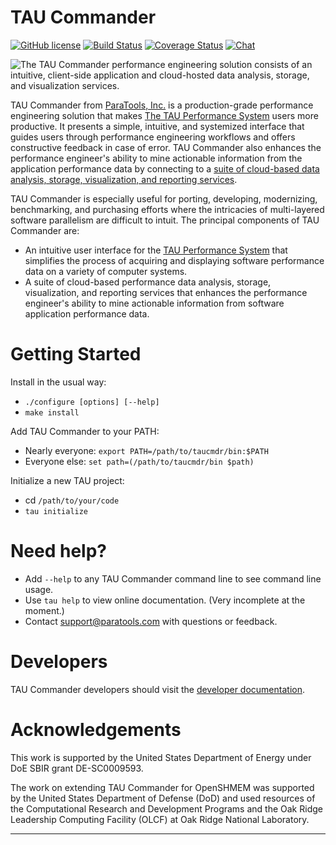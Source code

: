 TAU Commander
=============

[![GitHub license][License img]](./LICENSE)
[![Build Status][Build img]](https://travis-ci.org/ParaToolsInc/taucmdr)
[![Coverage Status][Coverage img]](https://codecov.io/github/ParaToolsInc/taucmdr?branch=master)
[![Chat][Gitter img]](https://gitter.im/ParaToolsInc/taucmdr?utm_source=badge&utm_medium=badge&utm_campaign=pr-badge&utm_content=badge)

![The TAU Commander performance engineering solution consists of an 
intuitive, client-side application and cloud-hosted data analysis, 
storage, and visualization services.](docs/_static/taucmdr.png)

TAU Commander from [ParaTools, Inc.](http://www.paratools.com/) is a 
production-grade performance engineering solution that makes 
[The TAU Performance System](http://tau.uoregon.edu/) users more productive.
It presents a simple, intuitive, and systemized interface that guides users
through performance engineering workflows and offers constructive feedback 
in case of error.  TAU Commander also enhances the performance engineer's 
ability to mine actionable information from the application performance 
data by connecting to a [suite of cloud-based data analysis, storage, 
visualization, and reporting services](http://www.taucommander.com/).

TAU Commander is especially useful for porting, developing, modernizing, 
benchmarking, and purchasing efforts where the intricacies of multi-layered
software parallelism are difficult to intuit.  The principal components of
TAU Commander are:

- An intuitive user interface for the 
  [TAU Performance System](http://tau.uoregon.edu/) that simplifies the 
  process of acquiring and displaying software performance data on a 
  variety of computer systems.
- A suite of cloud-based performance data analysis, storage, visualization,
  and reporting services that enhances the performance engineer's ability 
  to mine actionable information from software application performance data.

Getting Started
===============

Install in the usual way:
  - `./configure [options] [--help]`
  - `make install`
  
Add TAU Commander to your PATH:
  - Nearly everyone: `export PATH=/path/to/taucmdr/bin:$PATH`
  - Everyone else: `set path=(/path/to/taucmdr/bin $path)` 
  
Initialize a new TAU project:
  - cd `/path/to/your/code`
  - `tau initialize`

Need help?
==========

- Add `--help` to any TAU Commander command line to see command line usage.
- Use `tau help` to view online documentation.  (Very incomplete at the moment.)
- Contact support@paratools.com with questions or feedback.

Developers
==========

TAU Commander developers should visit the [developer documentation](http://paratoolsinc.github.io/taucmdr/).

Acknowledgements
================

This work is supported by the United States Department of Energy under
DoE SBIR grant DE-SC0009593.

The work on extending TAU Commander for OpenSHMEM was supported by the 
United States Department of Defense (DoD) and used resources of the 
Computational Research and Development Programs and the Oak Ridge 
Leadership Computing Facility (OLCF) at Oak Ridge National Laboratory.


---------------------------------------------------------------------------

[Build img]: https://travis-ci.org/ParaToolsInc/taucmdr.svg?branch=master "Travis-CI build status image"
[Coverage img]: https://codecov.io/github/ParaToolsInc/taucmdr/coverage.svg?branch=master "Unit test code coverage image"
[License img]: https://img.shields.io/badge/license-BSD--3-blue.svg "View BSD-3 License"
[Gitter img]: https://badges.gitter.im/Join%20Chat.svg "Gitter chat image"
